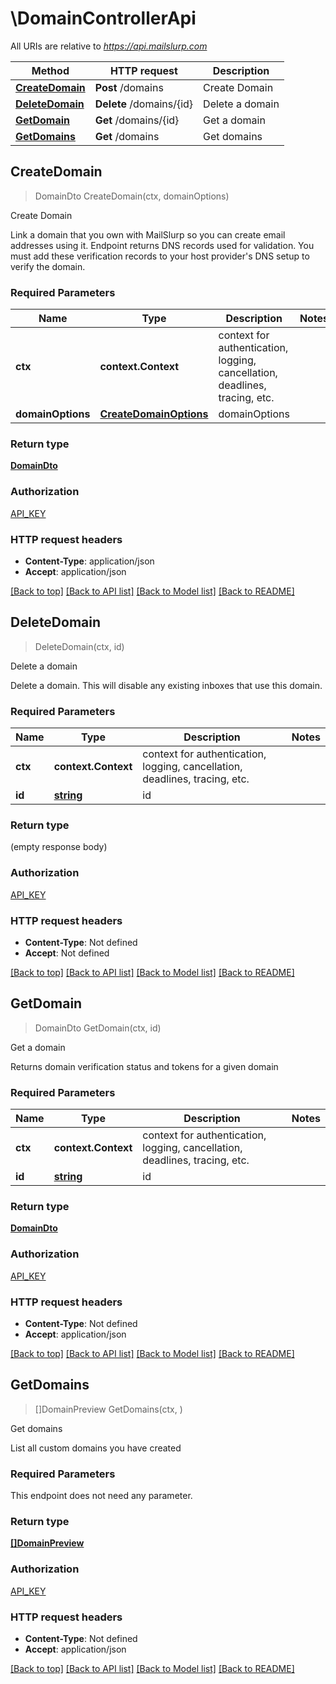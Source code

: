 # \DomainControllerApi

All URIs are relative to *https://api.mailslurp.com*

Method | HTTP request | Description
------------- | ------------- | -------------
[**CreateDomain**](DomainControllerApi.md#CreateDomain) | **Post** /domains | Create Domain
[**DeleteDomain**](DomainControllerApi.md#DeleteDomain) | **Delete** /domains/{id} | Delete a domain
[**GetDomain**](DomainControllerApi.md#GetDomain) | **Get** /domains/{id} | Get a domain
[**GetDomains**](DomainControllerApi.md#GetDomains) | **Get** /domains | Get domains



## CreateDomain

> DomainDto CreateDomain(ctx, domainOptions)

Create Domain

Link a domain that you own with MailSlurp so you can create email addresses using it. Endpoint returns DNS records used for validation. You must add these verification records to your host provider's DNS setup to verify the domain.

### Required Parameters


Name | Type | Description  | Notes
------------- | ------------- | ------------- | -------------
**ctx** | **context.Context** | context for authentication, logging, cancellation, deadlines, tracing, etc.
**domainOptions** | [**CreateDomainOptions**](CreateDomainOptions.md)| domainOptions | 

### Return type

[**DomainDto**](DomainDto.md)

### Authorization

[API_KEY](../README.md#API_KEY)

### HTTP request headers

- **Content-Type**: application/json
- **Accept**: application/json

[[Back to top]](#) [[Back to API list]](../README.md#documentation-for-api-endpoints)
[[Back to Model list]](../README.md#documentation-for-models)
[[Back to README]](../README.md)


## DeleteDomain

> DeleteDomain(ctx, id)

Delete a domain

Delete a domain. This will disable any existing inboxes that use this domain.

### Required Parameters


Name | Type | Description  | Notes
------------- | ------------- | ------------- | -------------
**ctx** | **context.Context** | context for authentication, logging, cancellation, deadlines, tracing, etc.
**id** | [**string**](.md)| id | 

### Return type

 (empty response body)

### Authorization

[API_KEY](../README.md#API_KEY)

### HTTP request headers

- **Content-Type**: Not defined
- **Accept**: Not defined

[[Back to top]](#) [[Back to API list]](../README.md#documentation-for-api-endpoints)
[[Back to Model list]](../README.md#documentation-for-models)
[[Back to README]](../README.md)


## GetDomain

> DomainDto GetDomain(ctx, id)

Get a domain

Returns domain verification status and tokens for a given domain

### Required Parameters


Name | Type | Description  | Notes
------------- | ------------- | ------------- | -------------
**ctx** | **context.Context** | context for authentication, logging, cancellation, deadlines, tracing, etc.
**id** | [**string**](.md)| id | 

### Return type

[**DomainDto**](DomainDto.md)

### Authorization

[API_KEY](../README.md#API_KEY)

### HTTP request headers

- **Content-Type**: Not defined
- **Accept**: application/json

[[Back to top]](#) [[Back to API list]](../README.md#documentation-for-api-endpoints)
[[Back to Model list]](../README.md#documentation-for-models)
[[Back to README]](../README.md)


## GetDomains

> []DomainPreview GetDomains(ctx, )

Get domains

List all custom domains you have created

### Required Parameters

This endpoint does not need any parameter.

### Return type

[**[]DomainPreview**](DomainPreview.md)

### Authorization

[API_KEY](../README.md#API_KEY)

### HTTP request headers

- **Content-Type**: Not defined
- **Accept**: application/json

[[Back to top]](#) [[Back to API list]](../README.md#documentation-for-api-endpoints)
[[Back to Model list]](../README.md#documentation-for-models)
[[Back to README]](../README.md)

